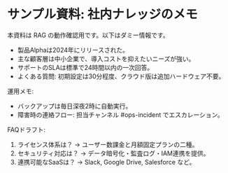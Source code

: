 # サンプル資料: 社内ナレッジのメモ

本資料は RAG の動作確認用です。以下はダミー情報です。

- 製品Alphaは2024年にリリースされた。
- 主な顧客層は中小企業で、導入コストを抑えたいニーズが強い。
- サポートのSLAは標準で24時間以内の一次回答。
- よくある質問: 初期設定は30分程度、クラウド版は追加ハードウェア不要。

運用メモ:
- バックアップは毎日深夜2時に自動実行。
- 障害時の連絡フロー: 担当チャンネル #ops-incident でエスカレーション。

FAQドラフト:
1. ライセンス体系は？ → ユーザー数課金と月額固定プランの二種。
2. セキュリティ対応は？ → データ暗号化・監査ログ・IAM連携を提供。
3. 連携可能なSaaSは？ → Slack, Google Drive, Salesforce など。

